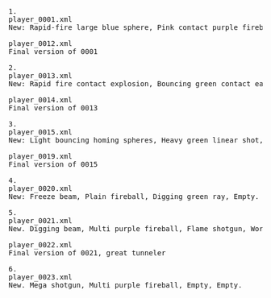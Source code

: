 <pre>
1.
player_0001.xml
New: Rapid-fire large blue sphere, Pink contact purple fireball, Linear fireball spread, Acid spread.

player_0012.xml
Final version of 0001

2.
player_0013.xml
New: Rapid fire contact explosion, Bouncing green contact earthquake, Purple fireballs, Green fireballs.

player_0014.xml
Final version of 0013

3.
player_0015.xml
New: Light bouncing homing spheres, Heavy green linear shot, Purple fireball earthquake, Teleport.

player_0019.xml
Final version of 0015

4. 
player_0020.xml
New: Freeze beam, Plain fireball, Digging green ray, Empty.

5.
player_0021.xml
New. Digging beam, Multi purple fireball, Flame shotgun, Worm spawner.

player_0022.xml
Final version of 0021, great tunneler

6.
player_0023.xml
New. Mega shotgun, Multi purple fireball, Empty, Empty.

</pre>
